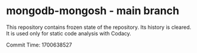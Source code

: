 # mongodb-mongosh - main branch

This repository contains frozen state of the repository.
Its history is cleared. It is used only for static code
analysis with Codacy.

Commit Time: 1700638527